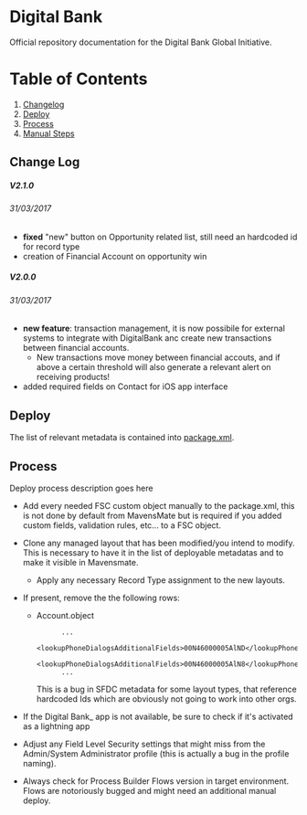 # Digital Bank #

Official repository documentation for the Digital Bank Global Initiative.

# Table of Contents
1. [Changelog](#change-log)
2. [Deploy](#deploy)
3. [Process](#process)
4. [Manual Steps](#manual-steps)

## Change Log

##### V2.1.0
###### 31/03/2017
* **fixed** "new" button on Opportunity related list, still need an hardcoded id for record type
* creation of Financial Account on opportunity win

##### V2.0.0
###### 31/03/2017
* **new feature**: transaction management, it is now possibile for external systems to integrate with DigitalBank anc create new transactions between financial accounts.
    * New transactions move money between financial accouts, and if above a certain threshold will also generate a relevant alert on receiving products!
* added required fields on Contact for iOS app interface

## Deploy
The list of relevant metadata is contained into [package.xml](src/package.xml).

## Process
Deploy process description goes here

* Add every needed FSC custom object manually to the package.xml, this is not done by default from MavensMate but is required if you added custom fields, validation rules, etc... to a FSC object.
* Clone any managed layout that has been modified/you intend to modify. This is necessary to have it in the list of deployable metadatas and to make it visible in Mavensmate.
    * Apply any necessary Record Type assignment to the new layouts.
* If present, remove the the following rows:
    * Account.object

                ...
                <lookupPhoneDialogsAdditionalFields>00N46000005AlND</lookupPhoneDialogsAdditionalFields>
                <lookupPhoneDialogsAdditionalFields>00N46000005AlN8</lookupPhoneDialogsAdditionalFields>
                ...

        This is a bug in SFDC metadata for some layout types, that reference hardcoded Ids which are obviously not going to work into other orgs.

* If the Digital Bank_ app is not available, be sure to check if it's activated as a lightning app
* Adjust any Field Level Security settings that might miss from the Admin/System Administrator profile (this is actually a bug in the profile naming).
* Always check for Process Builder Flows version in target environment. Flows are notoriously bugged and might need an additional manual deploy.
